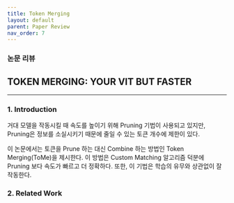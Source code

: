 ```yaml
---
title: Token Merging
layout: default
parent: Paper Review
nav_order: 7
---
```


### 논문 리뷰  

## TOKEN MERGING: YOUR VIT BUT FASTER

---

### **1. Introduction**  

거대 모델을 작동시킬 때 속도를 높이기 위해 Pruning 기법이 사용되고 있지만, Pruning은 정보를 소실시키기 때문에 줄일 수 있는 토큰 개수에 제한이 있다.  

이 논문에서는 토큰을 Prune 하는 대신 Combine 하는 방법인 Token Merging(ToMe)을 제시한다. 이 방법은 Custom Matching 알고리즘 덕분에 Pruning 보다 속도가 빠르고 더 정확하다. 또한, 이 기법은 학습의 유무와 상관없이 잘 작동한다.  

### **2. Related Work**  



